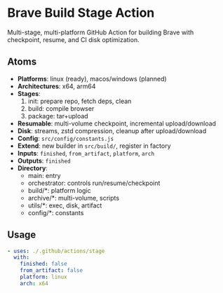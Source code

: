 # Brave Build Stage Action

Multi-stage, multi-platform GitHub Action for building Brave with checkpoint, resume, and CI disk optimization.

## Atoms

- **Platforms**: linux (ready), macos/windows (planned)
- **Architectures**: x64, arm64
- **Stages**:
  1. init: prepare repo, fetch deps, clean
  2. build: compile browser
  3. package: tar+upload
- **Resumable**: multi-volume checkpoint, incremental upload/download
- **Disk**: streams, zstd compression, cleanup after upload/download
- **Config**: `src/config/constants.js`
- **Extend**: new builder in `src/build/`, register in factory
- **Inputs**: `finished`, `from_artifact`, `platform`, `arch`
- **Outputs**: `finished`
- **Directory**:
  - main: entry
  - orchestrator: controls run/resume/checkpoint
  - build/*: platform logic
  - archive/*: multi-volume, scripts
  - utils/*: exec, disk, artifact
  - config/*: constants

## Usage

```yaml
- uses: ./.github/actions/stage
  with:
    finished: false
    from_artifact: false
    platform: linux
    arch: x64
```
